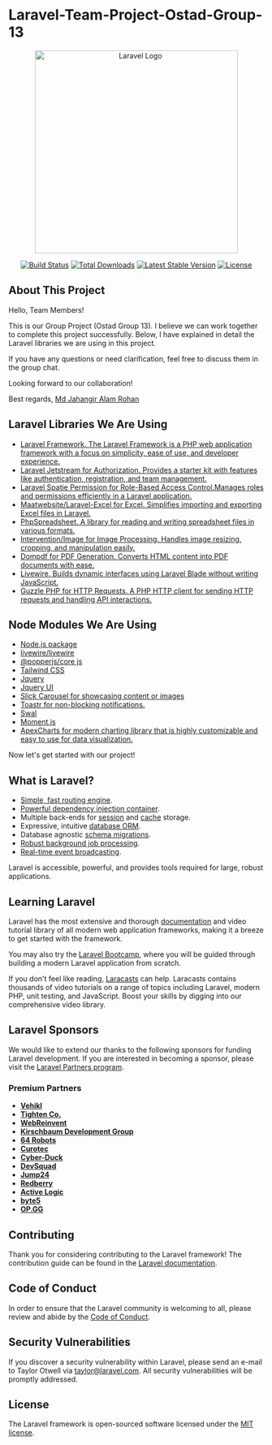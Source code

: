 # Laravel-Team-Project-Ostad-Group-13

<p align="center"><a href="https://laravel.com" target="_blank"><img src="https://raw.githubusercontent.com/laravel/art/master/logo-lockup/5%20SVG/2%20CMYK/1%20Full%20Color/laravel-logolockup-cmyk-red.svg" width="400" alt="Laravel Logo"></a></p>

<p align="center">
<a href="https://github.com/laravel/framework/actions"><img src="https://github.com/laravel/framework/workflows/tests/badge.svg" alt="Build Status"></a>
<a href="https://packagist.org/packages/laravel/framework"><img src="https://img.shields.io/packagist/dt/laravel/framework" alt="Total Downloads"></a>
<a href="https://packagist.org/packages/laravel/framework"><img src="https://img.shields.io/packagist/v/laravel/framework" alt="Latest Stable Version"></a>
<a href="https://packagist.org/packages/laravel/framework"><img src="https://img.shields.io/packagist/l/laravel/framework" alt="License"></a>
</p>

## About This Project

Hello, Team Members!

This is our Group Project (Ostad Group 13). I believe we can work together to complete this project successfully. Below, I have explained in detail the Laravel libraries we are using in this project.

If you have any questions or need clarification, feel free to discuss them in the group chat.

Looking forward to our collaboration!

Best regards,
[Md Jahangir Alam Rohan](https://github.com/rohan9222)

## Laravel Libraries We Are Using

- [Laravel Framework. The Laravel Framework is a PHP web application framework with a focus on simplicity, ease of use, and developer experience.](https://laravel.com/)
- [Laravel Jetstream for Authorization. Provides a starter kit with features like authentication, registration, and team management.](https://jetstream.laravel.com/introduction.html) 
- [Laravel Spatie Permission for Role-Based Access Control.Manages roles and permissions efficiently in a Laravel application.](https://spatie.be/docs/laravel-permission/v6/introduction)
- [Maatwebsite/Laravel-Excel for Excel. Simplifies importing and exporting Excel files in Laravel.](https://docs.laravel-excel.com/3.1/introduction/introduction.html)
- [PhpSpreadsheet. A library for reading and writing spreadsheet files in various formats.](https://phpspreadsheet.readthedocs.io/en/latest/)
- [Intervention/Image for Image Processing. Handles image resizing, cropping, and manipulation easily.](https://image.intervention.io/)
- [Dompdf for PDF Generation. Converts HTML content into PDF documents with ease.](https://github.com/dompdf/dompdf)
- [Livewire. Builds dynamic interfaces using Laravel Blade without writing JavaScript.](https://livewire.laravel.com/)
- [Guzzle PHP for HTTP Requests. A PHP HTTP client for sending HTTP requests and handling API interactions.](https://docs.guzzlephp.org/en/stable/)

## Node Modules We Are Using

- [Node.js package](https://www.npmjs.com/)
- [livewire/livewire](https://github.com/livewire/livewire)
- [@popperjs/core js](https://popper.js.org/)
- [Tailwind CSS](https://tailwindcss.com/)
- [Jquery](https://jquery.com/)
- [Jquery UI](https://jqueryui.com/)
- [Slick Carousel for showcasing content or images](https://kenwheeler.github.io/slick/)
- [Toastr for non-blocking notifications.](https://github.com/CodeSeven/toastr)
- [Swal](https://sweetalert2.github.io/)
- [Moment.js](https://momentjs.com/)
- [ApexCharts for modern charting library that is highly customizable and easy to use for data visualization.](https://apexcharts.com/)

Now let's get started with our project!

## What is Laravel?

- [Simple, fast routing engine](https://laravel.com/docs/routing).
- [Powerful dependency injection container](https://laravel.com/docs/container).
- Multiple back-ends for [session](https://laravel.com/docs/session) and [cache](https://laravel.com/docs/cache) storage.
- Expressive, intuitive [database ORM](https://laravel.com/docs/eloquent).
- Database agnostic [schema migrations](https://laravel.com/docs/migrations).
- [Robust background job processing](https://laravel.com/docs/queues).
- [Real-time event broadcasting](https://laravel.com/docs/broadcasting).

Laravel is accessible, powerful, and provides tools required for large, robust applications.

## Learning Laravel

Laravel has the most extensive and thorough [documentation](https://laravel.com/docs) and video tutorial library of all modern web application frameworks, making it a breeze to get started with the framework.

You may also try the [Laravel Bootcamp](https://bootcamp.laravel.com), where you will be guided through building a modern Laravel application from scratch.

If you don't feel like reading, [Laracasts](https://laracasts.com) can help. Laracasts contains thousands of video tutorials on a range of topics including Laravel, modern PHP, unit testing, and JavaScript. Boost your skills by digging into our comprehensive video library.

## Laravel Sponsors

We would like to extend our thanks to the following sponsors for funding Laravel development. If you are interested in becoming a sponsor, please visit the [Laravel Partners program](https://partners.laravel.com).

### Premium Partners

- **[Vehikl](https://vehikl.com/)**
- **[Tighten Co.](https://tighten.co)**
- **[WebReinvent](https://webreinvent.com/)**
- **[Kirschbaum Development Group](https://kirschbaumdevelopment.com)**
- **[64 Robots](https://64robots.com)**
- **[Curotec](https://www.curotec.com/services/technologies/laravel/)**
- **[Cyber-Duck](https://cyber-duck.co.uk)**
- **[DevSquad](https://devsquad.com/hire-laravel-developers)**
- **[Jump24](https://jump24.co.uk)**
- **[Redberry](https://redberry.international/laravel/)**
- **[Active Logic](https://activelogic.com)**
- **[byte5](https://byte5.de)**
- **[OP.GG](https://op.gg)**

## Contributing

Thank you for considering contributing to the Laravel framework! The contribution guide can be found in the [Laravel documentation](https://laravel.com/docs/contributions).

## Code of Conduct

In order to ensure that the Laravel community is welcoming to all, please review and abide by the [Code of Conduct](https://laravel.com/docs/contributions#code-of-conduct).

## Security Vulnerabilities

If you discover a security vulnerability within Laravel, please send an e-mail to Taylor Otwell via [taylor@laravel.com](mailto:taylor@laravel.com). All security vulnerabilities will be promptly addressed.

## License

The Laravel framework is open-sourced software licensed under the [MIT license](https://opensource.org/licenses/MIT).

